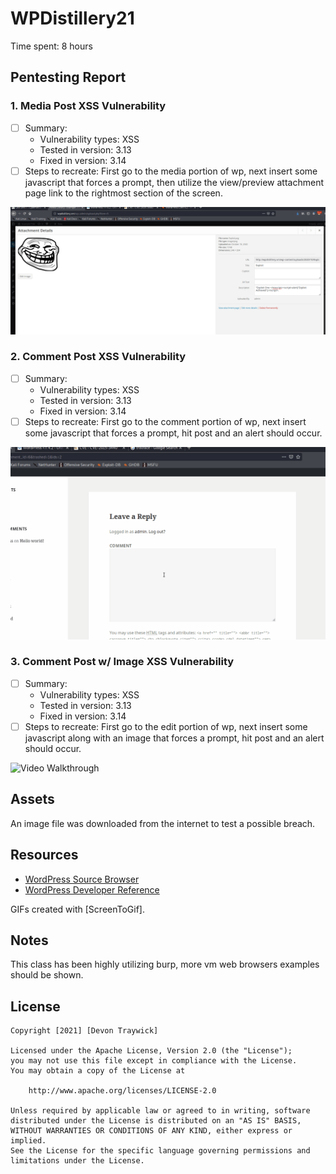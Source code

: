 # WPDistillery21

Time spent: 8 hours

## Pentesting Report

### 1. Media Post XSS Vulnerability
  - [ ] Summary: 
    - Vulnerability types: XSS
    - Tested in version: 3.13
    - Fixed in version: 3.14
  - [ ] Steps to recreate: First go to the media portion of wp, next insert some javascript that forces a prompt, then utilize the view/preview attachment page link to the rightmost section of the screen.
  <img src='https://github.com/Devon-T29/WPDistillery21/blob/main/Gif%20%233.gif' width='' alt='Video Walkthrough' />

  
### 2. Comment Post XSS Vulnerability 
  - [ ] Summary: 
    - Vulnerability types: XSS
    - Tested in version: 3.13
    - Fixed in version: 3.14
  - [ ] Steps to recreate: First go to the comment portion of wp, next insert some javascript that forces a prompt, hit post and an alert should occur.
  <img src='https://github.com/Devon-T29/WPDistillery21/blob/main/GIF2.gif' width='' alt='Video Walkthrough' />

  
  ### 3. Comment Post w/ Image XSS Vulnerability 
  - [ ] Summary: 
    - Vulnerability types: XSS
    - Tested in version: 3.13
    - Fixed in version: 3.14
  - [ ] Steps to recreate: First go to the edit portion of wp, next insert some javascript along with an image that forces a prompt, hit post and an alert should occur.
<img src='https://github.com/Devon-T29/Instagram-Clone/blob/main/InstagramClone.gif' width='' alt='Video Walkthrough' />

    

## Assets

An image file was downloaded from the internet to test a possible breach.

## Resources

- [WordPress Source Browser](https://core.trac.wordpress.org/browser/)
- [WordPress Developer Reference](https://developer.wordpress.org/reference/)

GIFs created with [ScreenToGif].

## Notes

This class has been highly utilizing burp, more vm web browsers examples should be shown.

## License

    Copyright [2021] [Devon Traywick]

    Licensed under the Apache License, Version 2.0 (the "License");
    you may not use this file except in compliance with the License.
    You may obtain a copy of the License at

        http://www.apache.org/licenses/LICENSE-2.0

    Unless required by applicable law or agreed to in writing, software
    distributed under the License is distributed on an "AS IS" BASIS,
    WITHOUT WARRANTIES OR CONDITIONS OF ANY KIND, either express or implied.
    See the License for the specific language governing permissions and
    limitations under the License.

